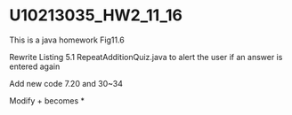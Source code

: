 # U10213035_HW2_11_16
This is a java homework Fig11.6

Rewrite Listing 5.1 RepeatAdditionQuiz.java to alert the user if an answer is entered again

Add new code 7.20 and 30~34

Modify + becomes *
